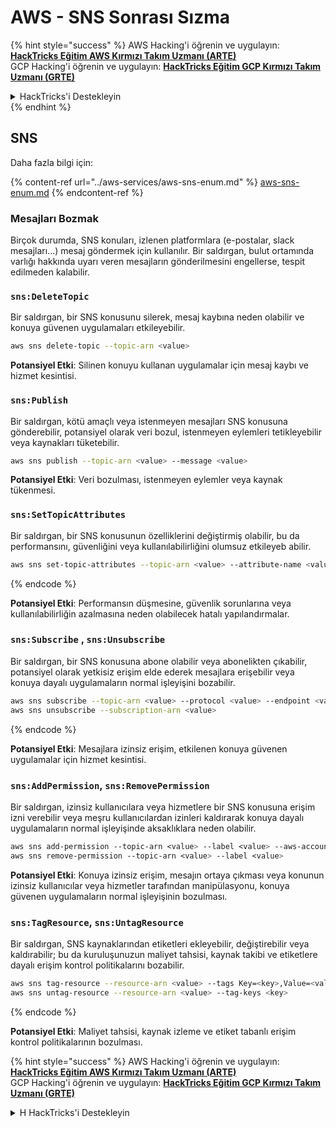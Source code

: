 # AWS - SNS Sonrası Sızma

{% hint style="success" %}
AWS Hacking'i öğrenin ve uygulayın: <img src="/.gitbook/assets/image.png" alt="" data-size="line">[**HackTricks Eğitim AWS Kırmızı Takım Uzmanı (ARTE)**](https://training.hacktricks.xyz/courses/arte)<img src="/.gitbook/assets/image.png" alt="" data-size="line">\
GCP Hacking'i öğrenin ve uygulayın: <img src="/.gitbook/assets/image (2).png" alt="" data-size="line">[**HackTricks Eğitim GCP Kırmızı Takım Uzmanı (GRTE)**<img src="/.gitbook/assets/image (2).png" alt="" data-size="line">](https://training.hacktricks.xyz/courses/grte)

<details>

<summary>HackTricks'i Destekleyin</summary>

* [**Abonelik planlarını**](https://github.com/sponsors/carlospolop) kontrol edin!
* 💬 [**Discord grubuna**](https://discord.gg/hRep4RUj7f) katılın veya [**telegram grubuna**](https://t.me/peass) katılın veya bizi **Twitter** 🐦 [**@hacktricks\_live**](https://twitter.com/hacktricks\_live)** takip edin.**
* **Hacking püf noktalarını paylaşarak PR'ler göndererek** [**HackTricks**](https://github.com/carlospolop/hacktricks) ve [**HackTricks Cloud**](https://github.com/carlospolop/hacktricks-cloud) github depolarına katkıda bulunun.

</details>
{% endhint %}

## SNS

Daha fazla bilgi için:

{% content-ref url="../aws-services/aws-sns-enum.md" %}
[aws-sns-enum.md](../aws-services/aws-sns-enum.md)
{% endcontent-ref %}

### Mesajları Bozmak

Birçok durumda, SNS konuları, izlenen platformlara (e-postalar, slack mesajları...) mesaj göndermek için kullanılır. Bir saldırgan, bulut ortamında varlığı hakkında uyarı veren mesajların gönderilmesini engellerse, tespit edilmeden kalabilir.

### `sns:DeleteTopic`

Bir saldırgan, bir SNS konusunu silerek, mesaj kaybına neden olabilir ve konuya güvenen uygulamaları etkileyebilir.
```bash
aws sns delete-topic --topic-arn <value>
```
**Potansiyel Etki**: Silinen konuyu kullanan uygulamalar için mesaj kaybı ve hizmet kesintisi.

### `sns:Publish`

Bir saldırgan, kötü amaçlı veya istenmeyen mesajları SNS konusuna gönderebilir, potansiyel olarak veri bozul, istenmeyen eylemleri tetikleyebilir veya kaynakları tüketebilir.
```bash
aws sns publish --topic-arn <value> --message <value>
```
**Potansiyel Etki**: Veri bozulması, istenmeyen eylemler veya kaynak tükenmesi.

### `sns:SetTopicAttributes`

Bir saldırgan, bir SNS konusunun özelliklerini değiştirmiş olabilir, bu da performansını, güvenliğini veya kullanılabilirliğini olumsuz etkileyeb abilir.
```bash
aws sns set-topic-attributes --topic-arn <value> --attribute-name <value> --attribute-value <value>
```
{% endcode %}

**Potansiyel Etki**: Performansın düşmesine, güvenlik sorunlarına veya kullanılabilirliğin azalmasına neden olabilecek hatalı yapılandırmalar.

### `sns:Subscribe` , `sns:Unsubscribe`

Bir saldırgan, bir SNS konusuna abone olabilir veya abonelikten çıkabilir, potansiyel olarak yetkisiz erişim elde ederek mesajlara erişebilir veya konuya dayalı uygulamaların normal işleyişini bozabilir.
```bash
aws sns subscribe --topic-arn <value> --protocol <value> --endpoint <value>
aws sns unsubscribe --subscription-arn <value>
```
{% endcode %}

**Potansiyel Etki**: Mesajlara izinsiz erişim, etkilenen konuya güvenen uygulamalar için hizmet kesintisi.

### `sns:AddPermission`, `sns:RemovePermission`

Bir saldırgan, izinsiz kullanıcılara veya hizmetlere bir SNS konusuna erişim izni verebilir veya meşru kullanıcılardan izinleri kaldırarak konuya dayalı uygulamaların normal işleyişinde aksaklıklara neden olabilir.
```css
aws sns add-permission --topic-arn <value> --label <value> --aws-account-id <value> --action-name <value>
aws sns remove-permission --topic-arn <value> --label <value>
```
**Potansiyel Etki**: Konuya izinsiz erişim, mesajın ortaya çıkması veya konunun izinsiz kullanıcılar veya hizmetler tarafından manipülasyonu, konuya güvenen uygulamaların normal işleyişinin bozulması.

### `sns:TagResource`, `sns:UntagResource`

Bir saldırgan, SNS kaynaklarından etiketleri ekleyebilir, değiştirebilir veya kaldırabilir; bu da kuruluşunuzun maliyet tahsisi, kaynak takibi ve etiketlere dayalı erişim kontrol politikalarını bozabilir.
```bash
aws sns tag-resource --resource-arn <value> --tags Key=<key>,Value=<value>
aws sns untag-resource --resource-arn <value> --tag-keys <key>
```
{% endcode %}

**Potansiyel Etki**: Maliyet tahsisi, kaynak izleme ve etiket tabanlı erişim kontrol politikalarının bozulması.

{% hint style="success" %}
AWS Hacking'i öğrenin ve uygulayın:<img src="/.gitbook/assets/image.png" alt="" data-size="line">[**HackTricks Eğitim AWS Kırmızı Takım Uzmanı (ARTE)**](https://training.hacktricks.xyz/courses/arte)<img src="/.gitbook/assets/image.png" alt="" data-size="line">\
GCP Hacking'i öğrenin ve uygulayın: <img src="/.gitbook/assets/image (2).png" alt="" data-size="line">[**HackTricks Eğitim GCP Kırmızı Takım Uzmanı (GRTE)**<img src="/.gitbook/assets/image (2).png" alt="" data-size="line">](https://training.hacktricks.xyz/courses/grte)

<details>

<summary>H HackTricks'i Destekleyin</summary>

* [**Abonelik planlarını**](https://github.com/sponsors/carlospolop) kontrol edin!
* 💬 historians ve için



  of  of  of    of  of
